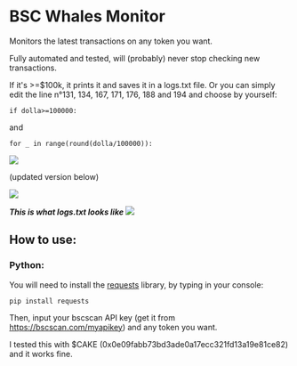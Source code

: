 # BSC Whales Monitor
Monitors the latest transactions on any token you want.

Fully automated and tested, will (probably) never stop checking new transactions.

If it's >=$100k, it prints it and saves it in a logs.txt file. Or you can simply edit the line n°131, 134, 167, 171, 176, 188 and 194 and choose by yourself:

`if dolla>=100000:`

and

`for _ in range(round(dolla/100000)):`

![](https://i.imgur.com/Pt0LK0V.gif)

(updated version below)

![](https://i.imgur.com/M7aKmHL.gif)

***This is what logs.txt looks like***
![](https://i.imgur.com/QYn1BM5.png)
## How to use:

### **Python**:
You will need to install the [requests](https://pypi.org/project/requests/ "requests") library, by typing in your console:

`pip install requests`

Then, input your bscscan API key (get it from https://bscscan.com/myapikey) and any token you want. 

I tested this with $CAKE (0x0e09fabb73bd3ade0a17ecc321fd13a19e81ce82) and it works fine.
